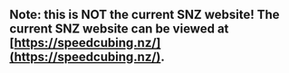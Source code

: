 ## Note: this is NOT the current SNZ website! The current SNZ website can be viewed at [https://speedcubing.nz/](https://speedcubing.nz/).
